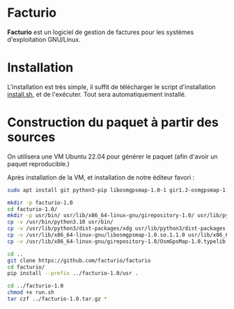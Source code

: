 # Facturio
**Facturio** est un logiciel de gestion de factures pour les systèmes d'exploitation GNU/Linux.

# Installation

L'installation est très simple, il suffit de télécharger le script d'installation [install.sh](https://azaleth.xyz/install.sh), et de l'exécuter.
Tout sera automatiquement installé.

# Construction du paquet à partir des sources

On utilisera une VM Ubuntu 22.04 pour générer le paquet (afin d'avoir un paquet reproducible.)

Après installation de la VM, et installation de notre éditeur favori  :

```sh
sudo apt install git python3-pip libosmgpsmap-1.0-1 gir1.2-osmgpsmap-1.0

mkdir -p facturio-1.0
cd facturio-1.0/
mkdir -p usr/bin/ usr/lib/x86_64-linux-gnu/girepository-1.0/ usr/lib/python3/dist-packages
cp -v /usr/bin/python3.10 usr/bin/
cp -v /usr/lib/python3/dist-packages/xdg usr/lib/python3/dist-packages
cp -v /usr/lib/x86_64-linux-gnu/libosmgpsmap-1.0.so.1.1.0 usr/lib/x86_64-linux-gnu/
cp -v /usr/lib/x86_64-linux-gnu/girepository-1.0/OsmGpsMap-1.0.typelib usr/lib/x86_64-linux-gnu/girepository-1.0/

cd ..
git clone https://github.com/facturio/facturio
cd facturio/
pip install --prefix ../facturio-1.0/usr .

cd ../facturio-1.0
chmod +x run.sh
tar czf ../facturio-1.0.tar.gz *
```
